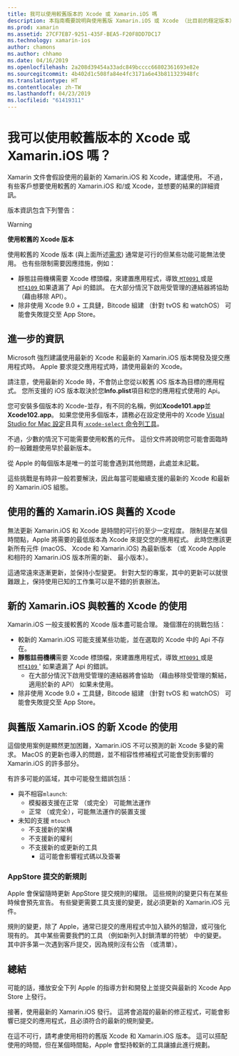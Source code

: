 ```yaml
---
title: 我可以使用較舊版本的 Xcode 或 Xamarin.iOS 嗎
description: 本指南概要說明與使用舊版 Xamarin.iOS 或 Xcode （比目前的穩定版本） 的問題。
ms.prod: xamarin
ms.assetid: 27CF7EB7-9251-435F-BEA5-F20F8DD7DC17
ms.technology: xamarin-ios
author: chamons
ms.author: chhamo
ms.date: 04/16/2019
ms.openlocfilehash: 2a208d39454a33adc849bcccc66802361693e82e
ms.sourcegitcommit: 4b402d1c508fa84e4fc3171a6e43b811323948fc
ms.translationtype: HT
ms.contentlocale: zh-TW
ms.lasthandoff: 04/23/2019
ms.locfileid: "61419311"
---
```

# <a name="can-i-use-an-older-version-of-xcode-or-xamarinios"></a>我可以使用較舊版本的 Xcode 或 Xamarin.iOS 嗎？

Xamarin 文件會假設使用的最新的 Xamarin.iOS 和 Xcode，建議使用。 不過，有些客戶想要使用較舊的 Xamarin.iOS 和/或 Xcode，並想要的結果的詳細資訊。

版本資訊包含下列警告：

> [!WARNING]
> **使用較舊的 Xcode 版本**
>
> 使用較舊的 Xcode 版本 (與上面所述[需求](https://docs.microsoft.com/xamarin/ios/release-notes/12/12.8#requirements)) 通常是可行的但某些功能可能無法使用。 也有些限制需要因應措施，例如：
>
> - 靜態註冊機構需要 Xcode 標頭檔，來建置應用程式，導致[ `MT0091` ](https://docs.microsoft.com/xamarin/ios/troubleshooting/mtouch-errors#MT0091)或是[ `MT4109` ](https://docs.microsoft.com/xamarin/ios/troubleshooting/mtouch-errors#MT4109)如果遺漏了 Api 的錯誤。 在大部分情況下啟用受管理的連結器將協助 （藉由移除 API）。
> - 除非使用 Xcode 9.0 + 工具鏈，Bitcode 組建 （針對 tvOS 和 watchOS） 可能會失敗提交至 App Store。

## <a name="further-information"></a>進一步的資訊

Microsoft 強烈建議使用最新的 Xcode 和最新的 Xamarin.iOS 版本開發及提交應用程式時。 Apple 要求提交應用程式時，請使用最新的 Xcode。

請注意，使用最新的 Xcode 時，不會防止您從以較舊 iOS 版本為目標的應用程式。 您所支援的 iOS 版本取決於您**Info.plist**項目和您的應用程式使用的 Api。

您可安裝多個版本的 Xcode-並存，有不同的名稱，例如**Xcode101.app**並**Xcode102.app**。 如果您使用多個版本，請務必在設定使用中的 Xcode [Visual Studio for Mac 設定](~/ios/troubleshooting/questions/ios-sdk.md)且具有[ `xcode-select` ](https://developer.apple.com/library/archive/technotes/tn2339/_index.html#//apple_ref/doc/uid/DTS40014588-CH1-HOW_DO_I_SELECT_THE_DEFAULT_VERSION_OF_XCODE_TO_USE_FOR_MY_COMMAND_LINE_TOOLS_) [命令列工具](https://developer.apple.com/library/archive/technotes/tn2339/_index.html#//apple_ref/doc/uid/DTS40014588-CH1-HOW_DO_I_SELECT_THE_DEFAULT_VERSION_OF_XCODE_TO_USE_FOR_MY_COMMAND_LINE_TOOLS_)。

不過，少數的情況下可能需要使用較舊的元件。 這份文件將說明您可能會面臨時的一般難題使用早於最新版本。

從 Apple 的每個版本是唯一的並可能會遇到其他問題，此處並未記載。

這些挑戰是有時非一般若要解決，因此每當可能繼續支援的最新的 Xcode 和最新的 Xamarin.iOS 組態。

## <a name="use-of-an-old-xamarinios-with-an-old-xcode"></a>使用的舊的 Xamarin.iOS 與舊的 Xcode

無法更新 Xamarin.iOS 和 Xcode 是時間的可行的至少一定程度。 限制是在某個時間點，Apple 將需要的最低版本為 Xcode 來提交您的應用程式。 此時您應該更新所有元件 (macOS、 Xcode 和 Xamarin.iOS) 為最新版本 （或 Xcode Apple 和相符的 Xamarin.iOS 版本所需的新、 最小版本）。

這通常遠來逐漸更新，並保持小型變更。 針對大型的專案，其中的更新可以就很難跟上，保持使用已知的工作集可以是不錯的折衷辦法。

## <a name="use-of-new-xamarinios-with-older-xcode"></a>新的 Xamarin.iOS 與較舊的 Xcode 的使用

Xamarin.iOS 一般支援較舊的 Xcode 版本盡可能合理。 幾個潛在的挑戰包括：

- 較新的 Xamarin.iOS 可能支援某些功能，並在選取的 Xcode 中的 Api 不存在。 
- **靜態註冊機構**需要 Xcode 標頭檔，來建置應用程式，導致[ `MT0091` ](~/ios/troubleshooting/mtouch-errors.md#MT0091)或是[ `MT4109` ](~/ios/troubleshooting/mtouch-errors.md#MT4109)' 如果遺漏了 Api 的錯誤。
  - 在大部分情況下啟用受管理的連結器將會協助 （藉由移除受管理的繫結，適用於新的 API） 如果未使用。
- 除非使用 Xcode 9.0 + 工具鏈，Bitcode 組建 （針對 tvOS 和 watchOS） 可能會失敗提交至 App Store。

## <a name="use-of-new-xcode-with-older-xamarinios"></a>與舊版 Xamarin.iOS 的新 Xcode 的使用

這個使用案例是顯然更加困難，Xamarin.iOS 不可以預測的新 Xcode 多變的需求。 MacOS 的更新也導入的問題，並不相容性修補程式可能會受到影響的 Xamarin.iOS 的許多部分。 

有許多可能的區域，其中可能發生錯誤包括：

- 與不相容`mlaunch`:
  - 模擬器支援在正常 （或完全） 可能無法運作
  - 正常 （或完全），可能無法運作的裝置支援
- 未知的支援 `mtouch` 
  - 不支援新的架構
  - 不支援新的權利
  - 不支援新的或更新的工具
    - 這可能會影響程式碼以及簽署

### <a name="new-appstore-submission-rules"></a>AppStore 提交的新規則

Apple 會保留隨時更新 AppStore 提交規則的權限。 這些規則的變更只有在某些時候會預先宣告。 有些變更需要工具支援的變更，就必須更新的 Xamarin.iOS 元件。

規則的變更，除了 Apple，通常已提交的應用程式中加入額外的驗證，或可強化現有的。 其中某些需要我們的工具 （例如新列入封鎖清單的符號） 中的變更。 其中許多第一次遇到客戶提交，因為規則沒有公告 （或清單）。

## <a name="summary"></a>總結

可能的話，播放安全下列 Apple 的指導方針和開發上並提交與最新的 Xcode App Store 上發行。

接著，使用最新的 Xamarin.iOS 發行。 這將會追蹤的最新的修正程式，可能會影響已提交的應用程式，且必須符合的最新的規則變更。

在這不可行，請考慮使用相符的舊版 Xcode 和 Xamarin.iOS 版本。 這可以搭配使用的時間，但在某個時間點，Apple 會堅持較新的工具讓據此進行規劃。
